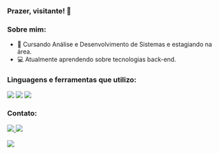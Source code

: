 ### Prazer, visitante! 👋
### Sobre mim:
- 💬 Cursando Análise e Desenvolvimento de Sistemas e estagiando na área.
- 💻 Atualmente aprendendo sobre tecnologias back-end.

### Linguagens e ferramentas que utilizo:
<div>
<img src="https://img.shields.io/badge/Java-ED8B00?flat&logo=java&logoColor=white"/>
<img src="https://img.shields.io/badge/Spring-6DB33F?style=flat&logo=spring&logoColor=white"/>
<img src="https://img.shields.io/badge/PostgreSQL-316192?flatc&logo=postgresql&logoColor=white"/>
</div>

### Contato:
<div>
<a href = "https://www.linkedin.com/in/felipeoliv/">
<img src = "https://img.shields.io/badge/LinkedIn-0077B5?social&logo=linkedin&logoColor=white"> 
<a href = "https://github.com/fealexdev">
<img src = "https://img.shields.io/github/followers/fealexdev?label=follow&style=social">
</div>
</br>

<div>
<a href = "https://github.com/fealexdev">
<img src = "https://github-readme-stats.vercel.app/api?username=fealexdev&theme=monokai&show_icons=true">
</div>

